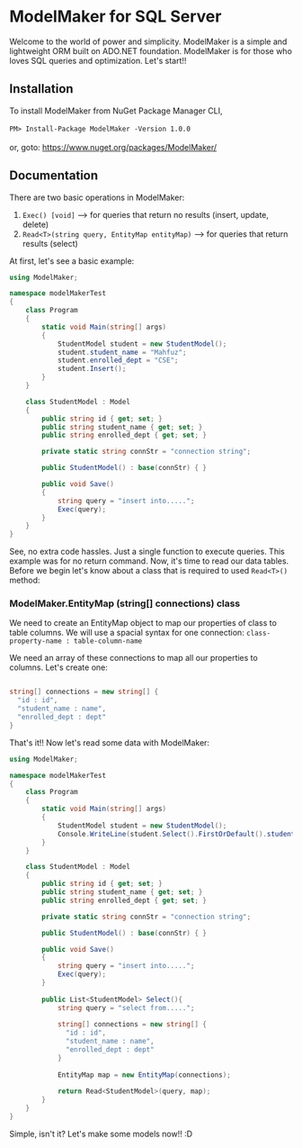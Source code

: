 # ModelMaker for SQL Server
Welcome to the world of power and simplicity. ModelMaker is a simple and lightweight ORM built on ADO.NET foundation. ModelMaker is for those who loves SQL queries and optimization. Let's start!!


## Installation
To install ModelMaker from NuGet Package Manager CLI, <br><br>
``PM> Install-Package ModelMaker -Version 1.0.0`` <br><br>
or, goto: https://www.nuget.org/packages/ModelMaker/


## Documentation
There are two basic operations in ModelMaker:
1. ``Exec() [void]`` --> for queries that return no results (insert, update, delete)
2. ``Read<T>(string query, EntityMap entityMap)`` --> for queries that return results (select)


At first, let's see a basic example:

``` c#
using ModelMaker;

namespace modelMakerTest
{
    class Program
    {
        static void Main(string[] args)
        {
            StudentModel student = new StudentModel();
            student.student_name = "Mahfuz";
            student.enrolled_dept = "CSE";
            student.Insert();
        }
    }

    class StudentModel : Model
    {
        public string id { get; set; }
        public string student_name { get; set; }
        public string enrolled_dept { get; set; }

        private static string connStr = "connection string";   

        public StudentModel() : base(connStr) { }

        public void Save()
        {
            string query = "insert into.....";
            Exec(query);
        }
    }
}
```

See, no extra code hassles. Just a single function to execute queries. This example was for no return command. Now, it's time to read our data tables. Before we begin let's know about a class that is required to used ``Read<T>()`` method:

### ModelMaker.EntityMap (string[] connections) class
We need to create an EntityMap object to map our properties of class to table columns. We will use a spacial syntax for one connection:
```class-property-name : table-column-name```

We need an array of these connections to map all our properties to columns. Let's create one:

``` c#

string[] connections = new string[] {
  "id : id",
  "student_name : name",
  "enrolled_dept : dept"
}

```

That's it!! Now let's read some data with ModelMaker:

``` c#
using ModelMaker;

namespace modelMakerTest
{
    class Program
    {
        static void Main(string[] args)
        {
            StudentModel student = new StudentModel();
            Console.WriteLine(student.Select().FirstOrDefault().student_name);           
        }
    }

    class StudentModel : Model
    {
        public string id { get; set; }
        public string student_name { get; set; }
        public string enrolled_dept { get; set; }

        private static string connStr = "connection string";   

        public StudentModel() : base(connStr) { }

        public void Save()
        {
            string query = "insert into.....";
            Exec(query);
        }
        
        public List<StudentModel> Select(){
            string query = "select from.....";
            
            string[] connections = new string[] {
              "id : id",
              "student_name : name",
              "enrolled_dept : dept"
            }
            
            EntityMap map = new EntityMap(connections);
            
            return Read<StudentModel>(query, map);
        }
    }
}
```

Simple, isn't it? Let's make some models now!! :D
